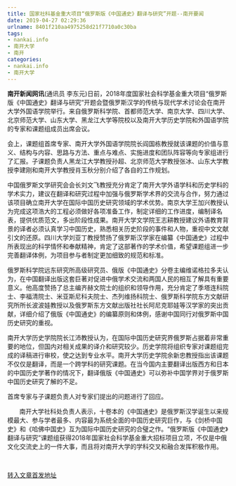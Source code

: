 ```yaml
---
title: 国家社科基金重大项目“俄罗斯版《中国通史》翻译与研究”开题--南开要闻
date: 2019-04-27 02:29:36
urlname: 8401f210aa4975258d21f7710a0c30ba
tags: 
- nankai.info
- 南开大学
- 南开
categories:
- nankai.info
- 南开大学
---
```


**南开新闻网讯**(通讯员 李东元)日前，2018年度国家社会科学基金重大项目“俄罗斯版《中国通史》翻译与研究”开题会暨俄罗斯汉学的传统与现代学术讨论会在南开大学外国语学院举行。来自俄罗斯科学院、首都师范大学、南京大学、四川大学、北京师范大学、山东大学、黑龙江大学等院校以及南开大学历史学院和外国语学院的专家和课题组成员出席会议。

会上，课题组首席专家、南开大学外国语学院院长阎国栋教授就该课题的价值与意义、结构与内容、思路与方法、重点与难点、实施进度和团队阵容等向专家组进行了汇报。子课题负责人黑龙江大学教授孙超、北京师范大学教授张冰、山东大学教授李建刚和南开大学教授肖玉秋分别介绍了各自的工作规划。

中国俄罗斯文学研究会会长刘文飞教授充分肯定了南开大学外语学科和历史学科的学术实力，建议在翻译和研究过程中加强与俄罗斯学术界的交流与合作，努力通过该项目确立南开大学在国际中国历史研究领域的学术优势。南京大学王加兴教授认为完成这项浩大的工程必须做好各项准备工作，制定详细的工作进度，编制译名表，提供优质范文，多出阶段性成果。南开大学文学院王志耕教授建议外语教育背景的译者必须认真学习中国历史，熟悉相关历史阶段的事件和人物，重视中文文献引文的还原。四川大学刘亚丁教授赞扬了俄罗斯汉学家在编纂《中国通史》过程中所表现出的科学情怀和奉献精神，肯定了这部著作的学术价值，希望课题组进一步完善翻译体例，为项目参与者制定更加细致的规范和标准。

俄罗斯科学院远东研究所高级研究员、俄版《中国通史》分卷主编维诺格拉多夫认为，在中国翻译出版这套巨著对促进中俄学术交流和两国人民的相互了解具有重要意义。他高度赞扬了总主编齐赫文院士的组织和领导作用，充分肯定了季塔连科院士、李福清院士、米亚斯尼科夫院士、杰列维扬科院士、俄罗斯科学院东方文献研究所所长波波娃教授以及俄罗斯东方文献出版社社长阿尼克耶娃等汉学家的突出贡献，详细介绍了俄版《中国通史》的编纂原则和体例，感谢中国同行对俄罗斯中国历史研究的重视。

南开大学历史学院院长江沛教授认为，在国际中国历史研究界俄罗斯占据着非常重要的地位，但国内对相关成果的译介和研究较少。历史学院将组织专家对课题组完成的译稿进行审校，使之达到专业水平。南开大学历史学院余新忠教授指出该课题不仅仅是翻译，而是一个跨学科的研究课题。在当今国内主要翻译出版西方和日本的中国历史学著作的情况下，翻译俄版《中国通史》可以弥补中国学界对于俄罗斯中国历史研究了解的不足。

首席专家与子课题负责人对专家们提出的问题进行了回应。

       南开大学社科处负责人表示，十卷本的《中国通史》是俄罗斯汉学诞生以来规模最大、参与学者最多、内容最为系统全面的中国历史研究巨作，与《剑桥中国史》和《哈佛中国史》互为国际中国历史研究的合璧之作。“俄罗斯版《中国通史》翻译与研究”课题组获得2018年国家社会科学基金重大招标项目立项，不仅是中俄文化交流史上的一件大事，而且将对南开大学的学科交叉和融合发挥积极作用。

 

[转入文章首发地址](http://news.nankai.edu.cn/nkyw/system/2019/04/26/000447114.shtml)